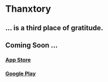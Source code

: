 # Thanxtory
## ... is a third place of gratitude.
    
## Coming Soon ...    
### [App Store](https://apps.apple.com/jp/app/thanxtory/id1613315043)    
### [Google Play](https://play.google.com/store/apps/details?id=com.hiroshu.diary.thanxtory)
